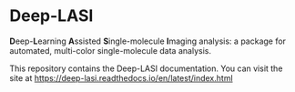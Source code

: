 # Deep-LASI

**D**eep-**L**earning **A**ssisted **S**ingle-molecule **I**maging analysis: 
a package for automated, multi-color single-molecule data analysis.

This repository contains the Deep-LASI documentation. 
You can visit the site at https://deep-lasi.readthedocs.io/en/latest/index.html
